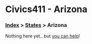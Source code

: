 # Civics411 - Arizona

### [Index](../../README.md) > [States](../) > Arizona

Nothing here yet.. but [you can help](../../CONTRIBUTING.md)!

